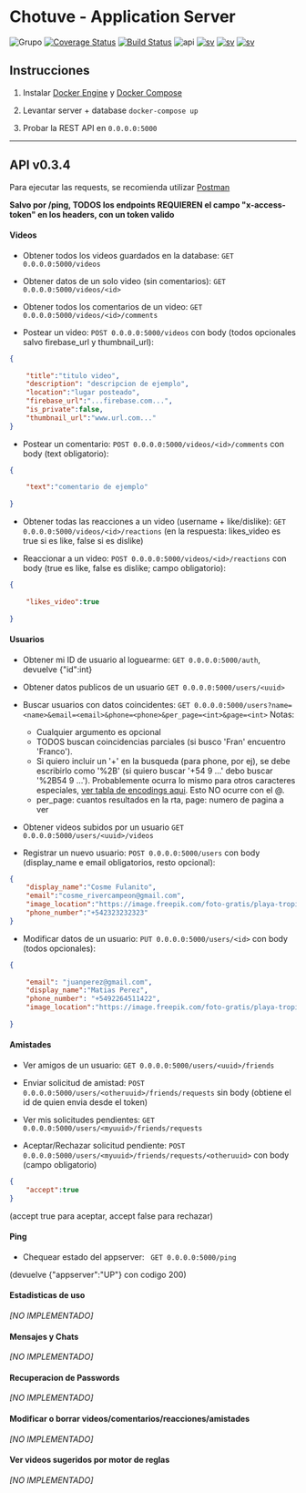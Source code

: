 # Chotuve - Application Server
![Grupo](https://img.shields.io/badge/grupo-11-blue)
[![Coverage Status](https://coveralls.io/repos/github/Franco-Giordano/chotuve-appserver/badge.svg?branch=development&t=hXdO0j)](https://coveralls.io/github/Franco-Giordano/chotuve-appserver?branch=development)
[![Build Status](https://travis-ci.com/Franco-Giordano/chotuve-appserver.svg?token=7zpnJJggDS7tTpxSzkvp&branch=development)](https://travis-ci.com/Franco-Giordano/chotuve-appserver)
![api](https://img.shields.io/badge/api-v0.3.4-blueviolet)
[![sv](https://img.shields.io/badge/view-media%20sv-important)](https://github.com/sebalogue/chotuve-mediaserver)
[![sv](https://img.shields.io/badge/view-auth%20sv-important)](https://github.com/santiagomariani/chotube-auth-server)
[![sv](https://img.shields.io/badge/view-android-important)](https://github.com/javier2409/Chotuve-Android)


## Instrucciones

1. Instalar [Docker Engine](https://docs.docker.com/engine/install/) y [Docker Compose](https://docs.docker.com/compose/install/)

2. Levantar server + database
```docker-compose up```

4. Probar la REST API en `0.0.0.0:5000`



---------------------------------------------


## API v0.3.4

Para ejecutar las requests, se recomienda utilizar [Postman](https://www.postman.com/downloads/)

**Salvo por /ping, TODOS los endpoints REQUIEREN el campo "x-access-token" en los headers, con un token valido**

#### Videos

- Obtener todos los videos guardados en la database:
`GET 0.0.0.0:5000/videos`

- Obtener datos de un solo video (sin comentarios):
`GET 0.0.0.0:5000/videos/<id>`

- Obtener todos los comentarios de un video:
`GET 0.0.0.0:5000/videos/<id>/comments`

- Postear un video:
`POST 0.0.0.0:5000/videos` con body (todos opcionales salvo firebase_url y thumbnail_url):
```json
{
	
	"title":"titulo video",
	"description": "descripcion de ejemplo",
	"location":"lugar posteado",
	"firebase_url":"...firebase.com...",
	"is_private":false,
	"thumbnail_url":"www.url.com..."
}
```

- Postear un comentario:
`POST 0.0.0.0:5000/videos/<id>/comments` con body (text obligatorio):
```json
{
	
	"text":"comentario de ejemplo"
	
}
```

- Obtener todas las reacciones a un video (username + like/dislike):
`GET 0.0.0.0:5000/videos/<id>/reactions` (en la respuesta: likes_video es true si es like, false si es dislike)


- Reaccionar a un video:
`POST 0.0.0.0:5000/videos/<id>/reactions` con body (true es like, false es dislike; campo obligatorio):
```json
{
	
	"likes_video":true
	
}
```

#### Usuarios

- Obtener mi ID de usuario al loguearme:
```GET 0.0.0.0:5000/auth```, devuelve {"id":int}

- Obtener datos publicos de un usuario
```GET 0.0.0.0:5000/users/<uuid>```

- Buscar usuarios con datos coincidentes:
```GET 0.0.0.0:5000/users?name=<name>&email=<email>&phone=<phone>&per_page=<int>&page=<int>```
Notas:
	- Cualquier argumento es opcional
	- TODOS buscan coincidencias parciales (si busco 'Fran' encuentro 'Franco').
	- Si quiero incluir un '+' en la busqueda (para phone, por ej), se debe escribirlo como '%2B' (si quiero buscar '+54 9 ...' debo buscar '%2B54 9 ...'). Probablemente ocurra lo mismo para otros caracteres especiales, [ver tabla de encodings aqui](https://www.w3schools.com/tags/ref_urlencode.asp). Esto NO ocurre con el @.
	- per_page: cuantos resultados en la rta, page: numero de pagina a ver 


- Obtener videos subidos por un usuario
```GET 0.0.0.0:5000/users/<uuid>/videos```

- Registrar un nuevo usuario:
```POST 0.0.0.0:5000/users```
con body (display_name e email obligatorios, resto opcional):
```json
{
	"display_name":"Cosme Fulanito",
	"email":"cosme_rivercampeon@gmail.com",
	"image_location":"https://image.freepik.com/foto-gratis/playa-tropical_74190-188.jpg",
	"phone_number":"+542323232323"
}
```

- Modificar datos de un usuario:
`PUT 0.0.0.0:5000/users/<id>` con body (todos opcionales):
```json
{
	
	"email": "juanperez@gmail.com",
	"display_name":"Matias Perez",
	"phone_number": "+5492264511422",
	"image_location":"https://image.freepik.com/foto-gratis/playa-tropical_74190-188.jpg"
	
}
```
#### Amistades

- Ver amigos de un usuario:
```GET 0.0.0.0:5000/users/<uuid>/friends```

- Enviar solicitud de amistad:
```POST 0.0.0.0:5000/users/<otheruuid>/friends/requests``` sin body (obtiene el id de quien envia desde el token)


- Ver mis solicitudes pendientes:
```GET 0.0.0.0:5000/users/<myuuid>/friends/requests```


- Aceptar/Rechazar solicitud pendiente:
```POST 0.0.0.0:5000/users/<myuuid>/friends/requests/<otheruuid>``` con body (campo obligatorio)
```json
{
	"accept":true
}
```
(accept true para aceptar, accept false para rechazar)

#### Ping

- Chequear estado del appserver:
``` GET 0.0.0.0:5000/ping```

(devuelve {"appserver":"UP"} con codigo 200)

#### Estadisticas de uso

_[NO IMPLEMENTADO]_

#### Mensajes y Chats

_[NO IMPLEMENTADO]_

#### Recuperacion de Passwords

_[NO IMPLEMENTADO]_

#### Modificar o borrar videos/comentarios/reacciones/amistades

_[NO IMPLEMENTADO]_

#### Ver videos sugeridos por motor de reglas

_[NO IMPLEMENTADO]_
